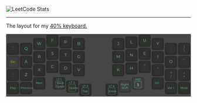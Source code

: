 ![LeetCode Stats](https://leetcard.jacoblin.cool/leandwo?theme=unicorn&font=Noto%20Sans&ext=heatmap)

<!-- [![roadmap.sh](https://roadmap.sh/card/wide/673faf855434bf319a1b7cc3?variant=dark)](https://roadmap.sh) -->

---

The layout for my [40% keyboard.](https://github.com/foostan/corneliuskbd)

![Cornelius Layout](cornelius.png)
